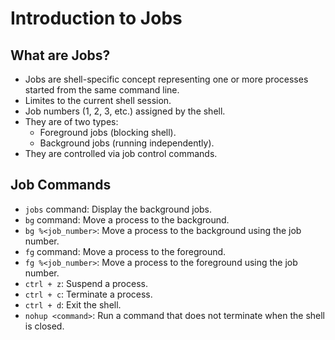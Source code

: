 # Introduction to Jobs

## What are Jobs?

- Jobs are shell-specific concept representing one or more processes started from the same command line.
- Limites to the current shell session.
- Job numbers (1, 2, 3, etc.) assigned by the shell.
- They are of two types:
  - Foreground jobs (blocking shell).
  - Background jobs (running independently).
- They are controlled via job control commands.

## Job Commands

- `jobs` command: Display the background jobs.
- `bg` command: Move a process to the background.
- `bg %<job_number>`: Move a process to the background using the job number.
- `fg` command: Move a process to the foreground.
- `fg %<job_number>`: Move a process to the foreground using the job number.
- `ctrl + z`: Suspend a process.
- `ctrl + c`: Terminate a process.
- `ctrl + d`: Exit the shell.
- `nohup <command>`: Run a command that does not terminate when the shell is closed.
